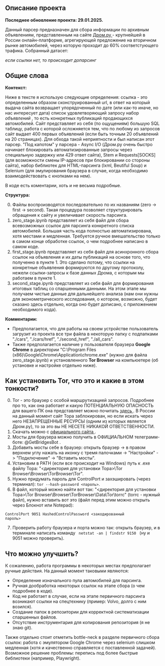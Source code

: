 ## Описание проекта

**Последнее обновление проекта: 29.01.2025.**

Данный парсер предназначен для сбора информации по архивным объявлениям, представленным на сайте <a href="https:/auto.drom.ru/archive/" target="_blank"> Дром.ру </a> - крупнейшей в России онлайн-платформе, агрегирующей предложение на вторичном рынке автомобилей, через которую проходит до 60% соответстующего трафика. Собранный датасет:

_если ссылки нет, то происходит допарсинг_

## Общие слова

**Контекст:**

Ниже в тексте я использую следующие определения: cсылка - это определенным образом сконструированный url, в ответ на который выдача сайта возвращает упорядоченный по дате (или как-то иначе, но нас интересует дата) список удовлетворяющий запросу набор _объявлений_ , то есть конкретных публикаций продающихся автомобилей. Сайт представляет из себя (по ощущениям) большую SQL таблицу, работа с которой осложняется тем, что по любому из запросов сайт выдает 400 первых объявлений (если быть точным 20 объявлений на 20 страницах). Для обхода такой неприятности и был написан этот парсер. "Под капотом" у парсера - Async I/O (Дром.ру очень быстро начинает блокировать автоматизированные запросы через специальную задержку или 429 ответ сайта), Stem и Requests[SOCKS] (для возможности смены IP-адресов при блокировании со стороны сайта), набор библиотек для HTML-парсинга (lxml, Beutiful Soup) и Selenium (для эмулирования браузера в случае, когда необходимо взаимодействовать с кнопками на нем).

В коде есть коментарии, хоть и не весьма подробные.

**Структура:**

0. Файлы воспроизводятся последовательно по их названиям (zero -> first -> second). Такая процедура позволяет структурировать обращения к сайту и увеличивает скорость парсинга.
1. zero_stage.ipynb представляет из себя файл для сбора всевозможных ссылок для парсинга конкретного списка автомобилей. Большая часть кода полностью автоматизирована, хотя местами и медленная. Требуется ручное вмешательство только в самом конце обработке ссылок, о чем подробнее написано в самом коде.
2. first_stage.ipynb представляет из себя файл для асинхронного сбора ссылок на объявления и их даты публикаций на основе того, что полученно в пункте 1. Это сделано потому, что ссылки на конкретные объявления формируются по другому протоколу, нежели ссылки-запросы к базе данных Дрома, с которым мы работаем в пункте 1.
3. second_stage.ipynb представляет из себя файл для формирования итоговых таблиц со спаршенными данными. На этом этапе мы получаем чистые данные для дальнейшего анализа (нам они нужны для эконометрического исследования, о котором, возможно, будет сказано здесь отдельно, когда оно будет дописано, с приложением необходимого кода).

**Комментарии:**

- Предполагается, что для работы на своем устройстве пользователь загрузит из проекта все три файла в некоторую папку с подпапками "./cars", "./cars/href", "./second_href", "./all_cars".
- Также предполагается наличие у пользователя браузера **Google Chrome** в директории "C:\Program Files (x86)\Google\Chrome\Application\chrome.exe" (нужно для файла zero_stage.ipynb) и установленного **Tor Browser** на компьюетере (об установке и настройке отдельно ниже).

## Как установить Tor, что это и какие в этом тонкости?

0. Tor - это браузер с особой маршрутизацией запросов. Подробнее про то, как она работает и какую ПОТЕНЦИАЛЬНУЮ ОПАСНОСТЬ для вашего ПК она представляет можно почитать <a href="https://habr.com/ru/articles/357128/" target="_blank"> здесь </a>. В России на данный момент сайт Тора заблокирован, но если искать через него НЕЗАПРЕЩЕННЫЕ РЕСУРСЫ (одним из которых является Дром.ру), то за это вы НЕ НЕСЕТЕ НИКАКОЙ ОТВЕТСТВЕННОСТИ.
1. Скачать можно с <a href="https://www.torproject.org/" target="_blank"> официального сайта </a>.
2. Мосты для браузера можно получить в ОФИЦИАЛЬНОМ телеграмм-боте: @GetBridgesBot .
3. Добавить мосты себе в браузер: открыть браузер -> в правом верхнем углу нажать на иконку с тремя палочками -> "Настройки" -> "Подключение" -> "Вставить мосты".
4. Установим в PATH (если все происходит на Windows) путь к .exe файлу Тора: "<директория для установки Тора>\Tor Browser\Browser\TorBrowser\Tor".
5. Нужно придумать пароль для ControlPort и захэшировать (через терминал): <code>tor --hash-password <пароль></code>.
6. В файл, который можно найти вот так: "<директория для установки Тора>\Tor Browser\Browser\TorBrowser\Data\Tor\torrc" (torrc - нужный файл), нужно вставить вот это (файл перед этим можно открыть через Блокнот или Notepad):

<code>ControlPort 9051
HashedControlPassword <закодированный пароль></code>

7. Проверить работу браузера и порта можно так: открыть браузер, и в терминале написать команду <code> netstat -an | findstr 9150 </code> (ну и 9051 можно проверить).

## Что можно улучшить?

К сожалению, работа программы в некоторых местах предполагает ручные действия. На данный момент таковыми являются:

- Определение изначального пула автомобилей для парсинга.
- Ручная дообработка некоторых ссылок на этапе сбора (о чем подробнее в коде).
- Код не работает в случае, если на этапе первичного парсинга возникают ссылки на спецтехнику (пример: Volvo, долго с ним возился).
- Создание папок в репозитории для корректной систематизации спаршенных файлов.
- Отсутствие инструментария для копирования репозитория (я не знаю git).

Также отдельно стоит отметить bottle-neck в разделе первичного сбора ссылок: работа с эмулятором Google Chrome через selenium слишком медленная (хотя и качественно справляется с поставленной задачей). Возможное решение проблемы: перепись под более быстрые библиотеки (например, Playwright).
